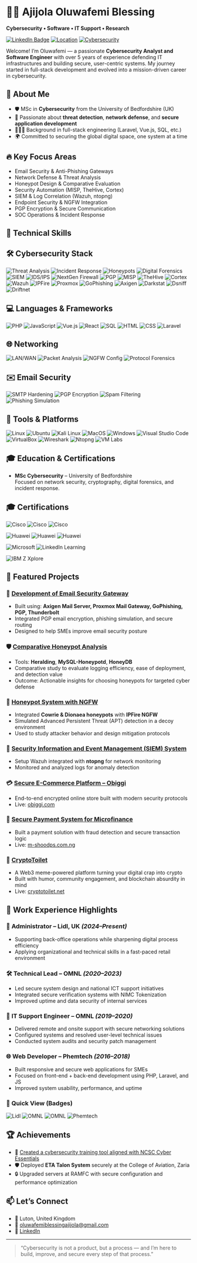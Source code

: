 # 👨‍💻 Ajijola Oluwafemi Blessing  
**Cybersecurity • Software • IT Support • Research**

[![LinkedIn Badge](https://img.shields.io/badge/LinkedIn-Profile-blue?logo=linkedin&style=flat-square)](https://www.linkedin.com/in/ajijola-oluwafemi-ba839712a)
[![Location](https://img.shields.io/badge/Based_in-United_Kingdom-007EC6?style=flat-square)](https://www.google.com/maps/place/Luton,+UK)
[![Cybersecurity](https://img.shields.io/badge/Role-Cybersecurity_Analyst-success?style=flat-square)](https://en.wikipedia.org/wiki/Computer_security)

Welcome! I’m Oluwafemi — a passionate **Cybersecurity Analyst and Software Engineer** with over 5 years of experience defending IT infrastructures and building secure, user-centric systems. My journey started in full-stack development and evolved into a mission-driven career in cybersecurity.



## 📌 About Me

- 🛡️ MSc in **Cybersecurity** from the University of Bedfordshire (UK)
- 🔐 Passionate about **threat detection**, **network defense**, and **secure application development**
- 👨🏽‍💻 Background in full-stack engineering (Laravel, Vue.js, SQL, etc.)
- 🌍 Committed to securing the global digital space, one system at a time



## 🔥 Key Focus Areas

- Email Security & Anti-Phishing Gateways  
- Network Defense & Threat Analysis  
- Honeypot Design & Comparative Evaluation  
- Security Automation (MISP, TheHive, Cortex)  
- SIEM & Log Correlation (Wazuh, ntopng)  
- Endpoint Security & NGFW Integration  
- PGP Encryption & Secure Communication  
- SOC Operations & Incident Response



## 🧠 Technical Skills

## 🛠️ Cybersecurity Stack

![Threat Analysis](https://img.shields.io/badge/Threat_Analysis-%2300bfff?style=flat-square)
![Incident Response](https://img.shields.io/badge/Incident_Response-%2300bfa5?style=flat-square)
![Honeypots](https://img.shields.io/badge/Honeypots-%239c27b0?style=flat-square)
![Digital Forensics](https://img.shields.io/badge/Digital_Forensics-%23ff9800?style=flat-square)
![SIEM](https://img.shields.io/badge/SIEM-%231e88e5?style=flat-square)
![IDS/IPS](https://img.shields.io/badge/IDS%2FIPS-%239607b0?style=flat-square)
![NextGen Firewall](https://img.shields.io/badge/NGFW-%23d32f2f?style=flat-square)
![PGP](https://img.shields.io/badge/PGP_Encryption-%23008b8b?style=flat-square)
![MISP](https://img.shields.io/badge/MISP-Threat_Intel-%233f51b5?style=flat-square)
![TheHive](https://img.shields.io/badge/TheHive-Incident_Mgmt-%23fdd835?style=flat-square)
![Cortex](https://img.shields.io/badge/Cortex-Automation-%234caf50?style=flat-square)
![Wazuh](https://img.shields.io/badge/Wazuh-SIEM-%230072b1?style=flat-square)
![IPFire](https://img.shields.io/badge/IPFire-Firewall-%23ff1744?style=flat-square)
![Proxmox](https://img.shields.io/badge/Proxmox-Mail_Gateway-%23ef6c00?style=flat-square)
![GoPhishing](https://img.shields.io/badge/GoPhish-Phishing_Sim-%23d84315?style=flat-square)
![Axigen](https://img.shields.io/badge/Axigen-Mail_Server-%23006292?style=flat-square)
![Darkstat](https://img.shields.io/badge/Darkstat-Network_Stats-%236d4c41?style=flat-square)
![Dsniff](https://img.shields.io/badge/Dsniff-Packet_Sniffer-%23007e33?style=flat-square)
![Driftnet](https://img.shields.io/badge/Driftnet-Traffic_Capture-%238e24aa?style=flat-square)

## 💻 Languages & Frameworks

![PHP](https://img.shields.io/badge/PHP-%23777bb3?style=flat-square&logo=php&logoColor=white)
![JavaScript](https://img.shields.io/badge/JavaScript-%23f7df1e?style=flat-square&logo=javascript&logoColor=black)
![Vue.js](https://img.shields.io/badge/Vue.js-%234fc08d?style=flat-square&logo=vue.js&logoColor=white)
![React](https://img.shields.io/badge/React-%2361dafb?style=flat-square&logo=react&logoColor=black)
![SQL](https://img.shields.io/badge/SQL-%23e38c00?style=flat-square)
![HTML](https://img.shields.io/badge/HTML5-%23e34f26?style=flat-square&logo=html5&logoColor=white)
![CSS](https://img.shields.io/badge/CSS3-%231572b6?style=flat-square&logo=css3&logoColor=white)
![Laravel](https://img.shields.io/badge/Laravel-%23ff2d20?style=flat-square&logo=laravel&logoColor=white)

## 🌐 Networking

![LAN/WAN](https://img.shields.io/badge/LAN/WAN-Networking-%232196f3?style=flat-square)
![Packet Analysis](https://img.shields.io/badge/Packet_Analysis-%23009800?style=flat-square)
![NGFW Config](https://img.shields.io/badge/NGFW_Configuration-%23c62828?style=flat-square)
![Protocol Forensics](https://img.shields.io/badge/Protocol_Forensics-%237e57c2?style=flat-square)

## ✉️ Email Security

![SMTP Hardening](https://img.shields.io/badge/SMTP_Hardening-%233f51b5?style=flat-square)
![PGP Encryption](https://img.shields.io/badge/PGP_Encryption-%23009faf?style=flat-square)
![Spam Filtering](https://img.shields.io/badge/Spam_Filtering-%23ffa000?style=flat-square)
![Phishing Simulation](https://img.shields.io/badge/Phishing_Simulation-%23b71c1c?style=flat-square)

## 🧰 Tools & Platforms

![Linux](https://img.shields.io/badge/Linux-%23fbc02d?style=flat-square&logo=linux&logoColor=black)
![Ubuntu](https://img.shields.io/badge/Ubuntu-%23dd4814?style=flat-square&logo=ubuntu&logoColor=white)
![Kali Linux](https://img.shields.io/badge/Kali_Linux-%23003b49?style=flat-square&logo=kalilinux&logoColor=white)
![MacOS](https://img.shields.io/badge/MacOS-%23a2aaad?style=flat-square&logo=apple&logoColor=white)
![Windows](https://img.shields.io/badge/Windows-%230078d6?style=flat-square&logo=windows&logoColor=white)
![Visual Studio Code](https://img.shields.io/badge/VS_Code-%23007acc?style=flat-square&logo=visualstudiocode&logoColor=white)
![VirtualBox](https://img.shields.io/badge/VirtualBox-%23007bff?style=flat-square&logo=virtualbox&logoColor=white)
![Wireshark](https://img.shields.io/badge/Wireshark-%231679a7?style=flat-square&logo=wireshark&logoColor=white)
![Ntopng](https://img.shields.io/badge/Ntopng-Network_Monitor-%23327cbb?style=flat-square)
![VM Labs](https://img.shields.io/badge/VM_Labs-Cyber_Range-%2300c853?style=flat-square)



## 🎓 Education & Certifications

- **MSc Cybersecurity** – University of Bedfordshire  
  Focused on network security, cryptography, digital forensics, and incident response.



## 🎓 Certifications

![Cisco](https://img.shields.io/badge/Cisco-Cyber_Threat_Mgmt-%23007ACC?style=flat-square&logo=cisco&logoColor=white)
![Cisco](https://img.shields.io/badge/Cisco-IoT_Security-%23007ACC?style=flat-square&logo=cisco&logoColor=white)
![Cisco](https://img.shields.io/badge/Cisco-Endpoint_Security-%23007ACC?style=flat-square&logo=cisco&logoColor=white)

![Huawei](https://img.shields.io/badge/Huawei-Routing_&_Switching-%23ff0000?style=flat-square&logo=huawei&logoColor=white)
![Huawei](https://img.shields.io/badge/Huawei-Cloud_Computing-%23d32f2f?style=flat-square&logo=huawei&logoColor=white)
![Huawei](https://img.shields.io/badge/Huawei-Datacom_&_BigData-%23ff5722?style=flat-square&logo=huawei&logoColor=white)

![Microsoft](https://img.shields.io/badge/Microsoft_Career_Essentials-Cybersecurity-%230078D4?style=flat-square&logo=microsoft&logoColor=white)
![LinkedIn Learning](https://img.shields.io/badge/LinkedIn_Learning-Cybersecurity_Basics-%230077B5?style=flat-square&logo=linkedin&logoColor=white)

![IBM Z Xplore](https://img.shields.io/badge/IBM_Z_Xplore-Mainframe_Concepts-blue?style=flat-square&logo=ibm&logoColor=white)



## 🚀 Featured Projects

### 🔐 [Development of Email Security Gateway](https://oluwafemiab.github.io/ajijola.github.io/projects/email-security-gateway)

- Built using: **Axigen Mail Server, Proxmox Mail Gateway, GoPhishing, PGP, Thunderbolt**
- Integrated PGP email encryption, phishing simulation, and secure routing
- Designed to help SMEs improve email security posture

### 🛡️ [Comparative Honeypot Analysis](https://oluwafemiab.github.io/ajijola.github.io/projects/honeypot-compaison)

- Tools: **Heralding**, **MySQL-Honeypotd**, **HoneyDB**
- Comparative study to evaluate logging efficiency, ease of deployment, and detection value
- Outcome: Actionable insights for choosing honeypots for targeted cyber defense

### 🧲 [Honeypot System with NGFW](https://oluwafemiab.github.io/ajijola.github.io/projects/ngfw)

- Integrated **Cowrie & Dionaea honeypots** with **IPFire NGFW**
- Simulated Advanced Persistent Threat (APT) detection in a decoy environment
- Used to study attacker behavior and design mitigation protocols

### 📡 [Security Information and Event Management (SIEM) System](https://oluwafemiab.github.io/ajijola.github.io/projects/siem-wazuh)

- Setup Wazuh integrated with **ntopng** for network monitoring
- Monitored and analyzed logs for anomaly detection

### 💳 [Secure E-Commerce Platform – Obiggi](https://obiggi.com)

- End-to-end encrypted online store built with modern security protocols  
- Live: [obiggi.com](https://obiggi.com)

### 🧾 [Secure Payment System for Microfinance](https://m-shoodps.com.ng)

- Built a payment solution with fraud detection and secure transaction logic  
- Live: [m-shoodps.com.ng](https://m-shoodps.com.ng)

### 🧾 [CryptoToilet](https://cryptotoilet.net)

- A Web3 meme-powered platform turning your digital crap into crypto  
- Built with humor, community engagement, and blockchain absurdity in mind  
- Live: [cryptotoilet.net](https://cryptotoilet.net)



## 💼 Work Experience Highlights

### 🏢 **Administrator – Lidl, UK** *(2024–Present)*
- Supporting back-office operations while sharpening digital process efficiency
- Applying organizational and technical skills in a fast-paced retail environment

### 🛠️ **Technical Lead – OMNL** *(2020–2023)*
- Led secure system design and national ICT support initiatives
- Integrated secure verification systems with NIMC Tokenization
- Improved uptime and data security of internal services

### 🧰 **IT Support Engineer – OMNL** *(2019–2020)*
- Delivered remote and onsite support with secure networking solutions
- Configured systems and resolved user-level technical issues
- Conducted system audits and security patch management

### 🌐 **Web Developer – Phemtech** *(2016–2018)*
- Built responsive and secure web applications for SMEs
- Focused on front-end + back-end development using PHP, Laravel, and JS
- Improved system usability, performance, and uptime
  

### 🧾 Quick View (Badges)

![Lidl](https://img.shields.io/badge/Lidl-Administrator-yellow?style=flat-square&logo=lidl&logoColor=black)
![OMNL](https://img.shields.io/badge/OMNL-Technical_Lead-blue?style=flat-square)
![OMNL](https://img.shields.io/badge/OMNL-IT_Support_Engineer-green?style=flat-square)
![Phemtech](https://img.shields.io/badge/Phemtech-Web_Developer-orange?style=flat-square)



## 🏆 Achievements

- 🧠 [Created a cybersecurity training tool aligned with NCSC Cyber Essentials](https://oluwafemiab.github.io/ajijola.github.io/projects/cyberaware)
- 🛡️ Deployed **ETA Talon System** securely at the College of Aviation, Zaria
- 🔒 Upgraded servers at RAMFC with secure configuration and performance optimization


## 📫 Let’s Connect

- 📍 Luton, United Kingdom  
- 📧 oluwafemiblessingajijola@gmail.com  
- 🔗 [LinkedIn](https://www.linkedin.com/in/ajijola-oluwafemi-ba839712a)

---

> “Cybersecurity is not a product, but a process — and I’m here to build, improve, and secure every step of that process.”

